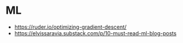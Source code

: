 # ML

- https://ruder.io/optimizing-gradient-descent/
- https://elvissaravia.substack.com/p/10-must-read-ml-blog-posts
